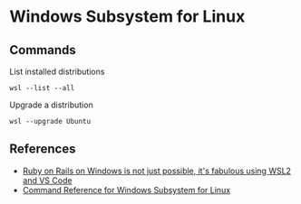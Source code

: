 # Windows Subsystem for Linux

## Commands

List installed distributions

```shell
wsl --list --all
```

Upgrade a distribution

```shell
wsl --upgrade Ubuntu
```




## References

- [Ruby on Rails on Windows is not just possible, it's fabulous using WSL2 and VS Code](https://www.hanselman.com/blog/ruby-on-rails-on-windows-is-not-just-possible-its-fabulous-using-wsl2-and-vs-code)
- [Command Reference for Windows Subsystem for Linux](https://docs.microsoft.com/en-us/windows/wsl/reference)